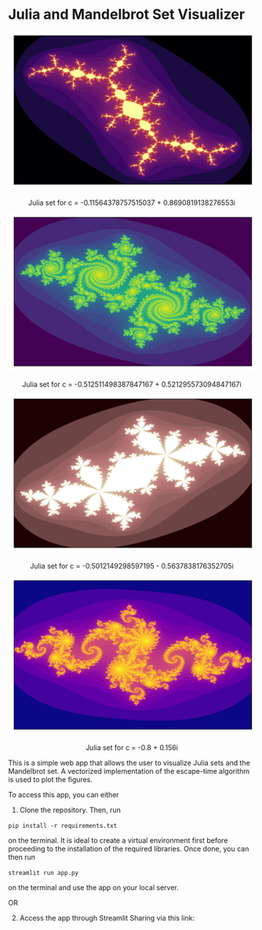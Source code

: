 # Julia and Mandelbrot Set Visualizer


<p align="center"><img src="sample_images/samp1.png" width="600"/></p>
<p align="center">Julia set for c = -0.11564378757515037 + 0.8690819138276553i</p>

![](sample_images/samp3.png)
<p align="center">Julia set for c = -0.512511498387847167 + 0.521295573094847167i</p>

![](sample_images/samp6.png)
<p align="center">Julia set for c = -0.5012149298597195 - 0.5637838176352705i</p>

![](sample_images/samp7.png)
<p align="center">Julia set for c = -0.8 + 0.156i</p>

This is a simple web app that allows the user to visualize Julia sets and the Mandelbrot set. A vectorized implementation of the escape-time algorithm is used to plot the figures.

To access this app, you can either

1. Clone the repository. Then, run 

`pip install -r requirements.txt`

on the terminal. It is ideal to create a virtual environment first before proceeding to the installation of the required libraries. Once done, you can then run

`streamlit run app.py`

on the terminal and use the app on your local server.

OR

2. Access the app through Streamlit Sharing via this link: 